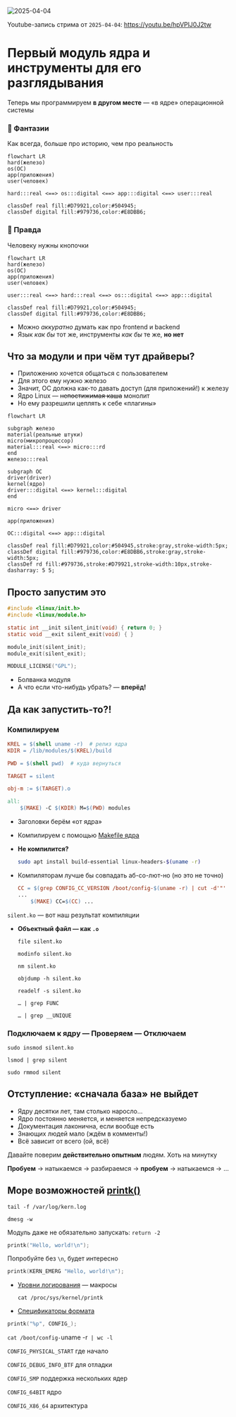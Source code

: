 
![2025-04-04](https://github.com/user-attachments/assets/2e5665a9-8462-4325-a6e8-71f3bea10cb8)

Youtube-запись стрима от ```2025-04-04```: https://youtu.be/hpVPlJ0J2tw

# Первый модуль ядра и инструменты для его разглядывания

Теперь мы программируем **в другом месте** — «в ядре» операционной системы

### 🦄 Фантазии

Как всегда, больше про историю, чем про реальность

```mermaid
flowchart LR
hard(железо)
os(ОС)
app(приложения)
user(человек)

hard:::real <==> os:::digital <==> app:::digital <==> user:::real

classDef real fill:#D79921,color:#504945;
classDef digital fill:#979736,color:#E8DBB6;

```

### 🐴 Правда

Человеку нужны кнопочки

```mermaid
flowchart LR
hard(железо)
os(ОС)
app(приложения)
user(человек)

user:::real <==> hard:::real <==> os:::digital <==> app:::digital 

classDef real fill:#D79921,color:#504945;
classDef digital fill:#979736,color:#E8DBB6;

```

- Можно *аккуратно* думать как про frontend и backend
- Язык *как бы* тот же, инструменты *как бы* те же, **но нет**

## Что за модули и при чём тут драйверы?

- Приложению хочется общаться с пользователем
- Для этого ему нужно железо
- Значит, ОС должна как-то давать доступ (для приложений!) к железу
- Ядро Linux — ~~непостижимая каша~~ монолит
- Но ему разрешили цеплять к себе «плагины»

```mermaid
flowchart LR

subgraph железо
material(реальные штуки)
micro(микропроцессор)
material:::real <==> micro:::rd
end
железо:::real

subgraph ОС
driver(driver)
kernel(ядро)
driver:::digital <==> kernel:::digital
end

micro <==> driver

app(приложения)

ОС:::digital <==> app:::digital

classDef real fill:#D79921,color:#504945,stroke:gray,stroke-width:5px;
classDef digital fill:#979736,color:#E8DBB6,stroke:gray,stroke-width:5px;
classDef rd fill:#979736,stroke:#D79921,stroke-width:10px,stroke-dasharray: 5 5;
```

## Просто запустим это

```c
#include <linux/init.h>
#include <linux/module.h>

static int __init silent_init(void) { return 0; }
static void __exit silent_exit(void) { }

module_init(silent_init);
module_exit(silent_exit);

MODULE_LICENSE("GPL");
```

- Болванка модуля
- А что если что-нибудь убрать? — **вперёд!**

## Да как запустить-то?!

### Компилируем

```makefile
KREL = $(shell uname -r)  # релиз ядра
KDIR = /lib/modules/$(KREL)/build

PWD = $(shell pwd)  # куда вернуться

TARGET = silent

obj-m := $(TARGET).o

all:
	$(MAKE) -C $(KDIR) M=$(PWD) modules
```

- Заголовки берём «от ядра»
- Компилируем с помощью [Makefile ядра](https://www.kernel.org/doc/html/latest/kbuild/makefiles.html)

- **Не компилится?**
    
    ```bash
    sudo apt install build-essential linux-headers-$(uname -r)
    ```
    
- Компиляторам лучше бы совпадать аб-со-лют-но (но это не точно)
    
    ```makefile
    CC = $(grep CONFIG_CC_VERSION /boot/config-$(uname -r) | cut -d'"' -f2 | awk '{print $$1}')
    ...
    	$(MAKE) CC=$(CC) ...
    ```
    

`silent.ko` — вот наш результат компиляции


- **Объектный файл — как `.o`**
    
    `file silent.ko`
    
    `modinfo silent.ko`
    
    `nm silent.ko`
    
    `objdump -h silent.ko`
    
    `readelf -s silent.ko`
    
    `… | grep FUNC`
    
    `… | grep __UNIQUE`
    

### Подключаем к ядру — Проверяем — Отключаем

`sudo insmod silent.ko`

`lsmod | grep silent`

`sudo rmmod silent`

## Отступление: «сначала база» не выйдет

- Ядру десятки лет, там столько наросло…
- Ядро постоянно меняется, и меняется непредсказуемо
- Документация лаконична, если вообще есть
- Знающих людей мало (ждём в комменты!)
- Всё зависит от всего (ой, всё)


Давайте поверим **действительно опытным** людям. Хоть на минутку

**Пробуем** → натыкаемся → разбираемся → **пробуем** → натыкаемся → …

## Море возможностей [printk()](https://docs.kernel.org/core-api/printk-basics.html)

`tail -f /var/log/kern.log`

`dmesg -w`

Модуль даже не обязательно запускать: `return -2`

```c
printk("Hello, world!\n");
```

Попробуйте без `\n`, будет интересно

```c
printk(KERN_EMERG "Hello, world!\n");
```

- [Уровни логирования](https://docs.kernel.org/core-api/printk-basics.html) — макросы
    
    `cat /proc/sys/kernel/printk`
    
- [Спецификаторы формата](https://www.kernel.org/doc/html/v5.6/core-api/printk-formats.html)

```c
printk("%p", CONFIG_);
```

`cat /boot/config-`uname -r` | wc -l`

`CONFIG_PHYSICAL_START` где начало

`CONFIG_DEBUG_INFO_BTF` для отладки

`CONFIG_SMP` поддержка нескольких ядер

`CONFIG_64BIT` ядро

`CONFIG_X86_64` архитектура
